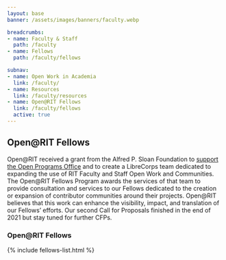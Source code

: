 ```yaml
---
layout: base
banner: /assets/images/banners/faculty.webp

breadcrumbs:
- name: Faculty & Staff
  path: /faculty
- name: Fellows
  path: /faculty/fellows

subnav:
- name: Open Work in Academia
  link: /faculty/
- name: Resources
  link: /faculty/resources
- name: Open@RIT Fellows
  link: /faculty/fellows
  active: true
---
```


## Open@RIT Fellows

Open@RIT received a grant from the Alfred P. Sloan Foundation to [support the Open Programs Office][1] and to create a LibreCorps team dedicated to expanding the use of RIT Faculty and Staff Open Work and Communities. The Open@RIT Fellows Program awards the services of that team to provide consultation and services to our Fellows dedicated to the creation or expansion of contributor communities around their projects. Open@RIT believes that this work can enhance the visibility, impact, and translation of our Fellows’ efforts. Our second Call for Proposals finished in the end of 2021 but stay tuned for further CFPs.

[1]: https://www.rit.edu/news/openrit-receives-sloan-foundation-grant-support-open-work-across-university

### Open@RIT Fellows

{% include fellows-list.html %}

